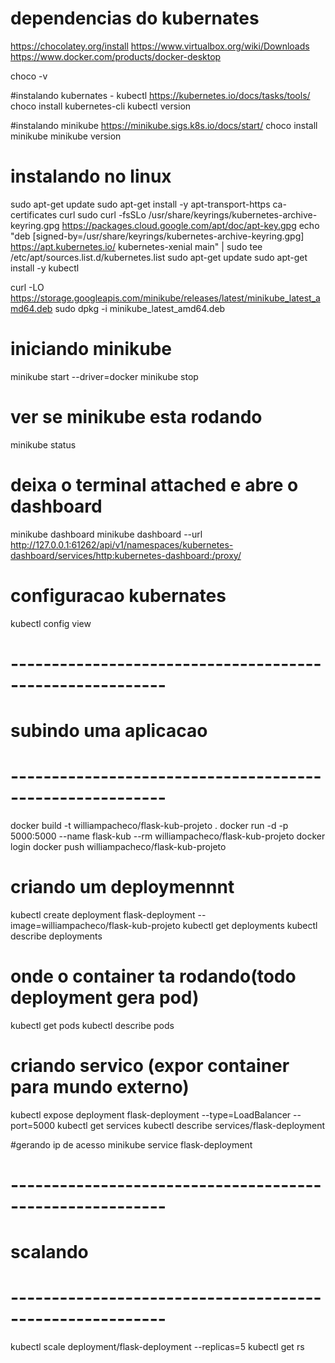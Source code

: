 # dependencias do kubernates
https://chocolatey.org/install
https://www.virtualbox.org/wiki/Downloads
https://www.docker.com/products/docker-desktop

choco -v

#instalando kubernates - kubectl
https://kubernetes.io/docs/tasks/tools/
choco install kubernetes-cli
kubectl version

#instalando minikube
https://minikube.sigs.k8s.io/docs/start/
choco install minikube
minikube version


# instalando no linux
sudo apt-get update
sudo apt-get install -y apt-transport-https ca-certificates curl
sudo curl -fsSLo /usr/share/keyrings/kubernetes-archive-keyring.gpg https://packages.cloud.google.com/apt/doc/apt-key.gpg
echo "deb [signed-by=/usr/share/keyrings/kubernetes-archive-keyring.gpg] https://apt.kubernetes.io/ kubernetes-xenial main" | sudo tee /etc/apt/sources.list.d/kubernetes.list
sudo apt-get update
sudo apt-get install -y kubectl

curl -LO https://storage.googleapis.com/minikube/releases/latest/minikube_latest_amd64.deb
sudo dpkg -i minikube_latest_amd64.deb


# iniciando minikube
minikube start --driver=docker
minikube stop

# ver se minikube esta rodando 
minikube status

# deixa o terminal attached e abre o dashboard
minikube dashboard
minikube dashboard --url
http://127.0.0.1:61262/api/v1/namespaces/kubernetes-dashboard/services/http:kubernetes-dashboard:/proxy/

# configuracao kubernates
kubectl config view

# ---------------------------------------------------------
# subindo uma aplicacao
# ---------------------------------------------------------
docker build -t williampacheco/flask-kub-projeto .
docker run -d -p 5000:5000 --name flask-kub --rm  williampacheco/flask-kub-projeto
docker login
docker push williampacheco/flask-kub-projeto

# criando um deploymennnt
kubectl create deployment flask-deployment --image=williampacheco/flask-kub-projeto
kubectl get deployments
kubectl describe deployments

# onde o container ta rodando(todo deployment gera pod)
kubectl get pods
kubectl describe pods

# criando servico (expor container para mundo externo)
kubectl expose deployment flask-deployment --type=LoadBalancer --port=5000
kubectl get services
kubectl describe services/flask-deployment

#gerando ip de acesso
minikube service flask-deployment

# ---------------------------------------------------------
#  scalando
# ---------------------------------------------------------
kubectl scale deployment/flask-deployment --replicas=5
kubectl get rs